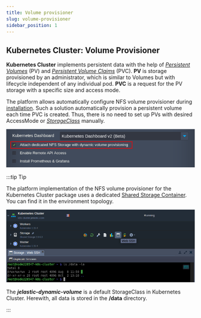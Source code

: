 ```yaml
---
title: Volume provisioner
slug: volume-provisioner
sidebar_position: 1
---
```


## Kubernetes Cluster: Volume Provisioner

**Kubernetes Cluster** implements persistent data with the help of _[Persistent Volumes](https://kubernetes.io/docs/concepts/storage/persistent-volumes/)_ (PV) and _[Persistent Volume Claims](https://kubernetes.io/docs/concepts/storage/persistent-volumes/#persistentvolumeclaims)_ (PVC). **PV** is storage provisioned by an administrator, which is similar to Volumes but with lifecycle independent of any individual pod. **PVC** is a request for the PV storage with a specific size and access mode.

The platform allows automatically configure NFS volume provisioner during [installation](/docs/Kubernetes%20Hosting/Kubernetes%20Cluster/Cluster%20Installation). Such a solution automatically provision a persistent volume each time PVC is created. Thus, there is no need to set up PVs with desired AccessMode or _[StorageClass](https://kubernetes.io/docs/concepts/storage/persistent-volumes/#class)_ manually.

<div style={{
    display:'flex',
    justifyContent: 'center',
    margin: '0 0 1rem 0'
}}>

![Locale Dropdown](./img/VolumeProvisioner/01-kubernetes-cluster-add-nfs-storage.png)

</div>

:::tip Tip

The platform implementation of the NFS volume provisioner for the Kubernetes Cluster package uses a dedicated [Shared Storage Container](/docs/Data%20Storage%20Container/Shared%20Storage%20Container). You can find it in the environment topology.

<div style={{
    display:'flex',
    justifyContent: 'center',
    margin: '0 0 1rem 0'
}}>

![Locale Dropdown](./img/VolumeProvisioner/02-kubernetes-cluster-volumes-provisioning.png)

</div>

The **_jelastic-dynamic-volume_** is a default StorageClass in Kubernetes Cluster. Herewith, all data is stored in the **/data** directory.

:::
